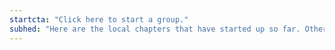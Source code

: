 ```yaml
---
startcta: "Click here to start a group."
subhed: "Here are the local chapters that have started up so far. Others are in the works."
---
```

